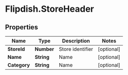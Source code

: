 # Flipdish.StoreHeader

## Properties

Name | Type | Description | Notes
------------ | ------------- | ------------- | -------------
**StoreId** | **Number** | Store identifier | [optional] 
**Name** | **String** | Name | [optional] 
**Category** | **String** | Name | [optional] 


